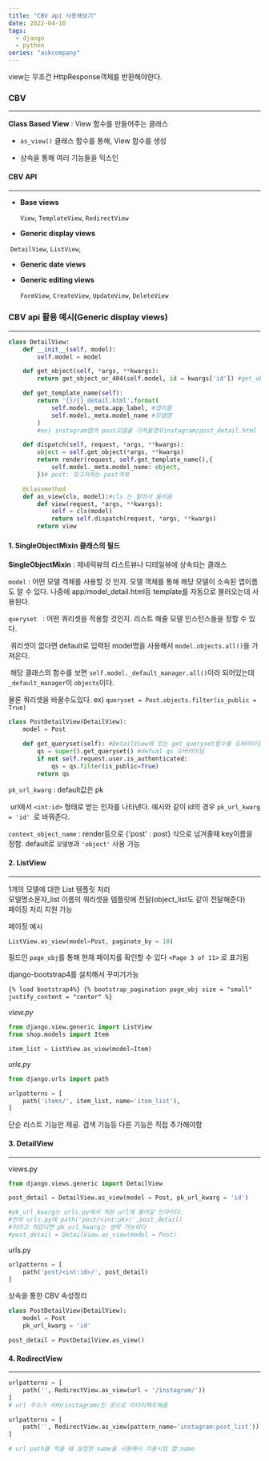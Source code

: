 ```yaml
---
title: "CBV api 사용해보기"
date: 2022-04-10
tags:
  - django
  - python
series: "askcompany"
---
```


view는 무조건 HttpResponse객체를 반환해야한다.

### CBV

---

**Class Based View** : View 함수를 만들어주는 클래스

- `as_view()` 클래스 함수를 통해, View 함수를 생성

- 상속을 통해 여러 기능들을 믹스인

#### CBV API

---

- **Base views**

  `View`, `TemplateView`, `RedirectView`

- **Generic display views**

​ `DetailView`, `ListView`,

- **Generic date views**

- **Generic editing views**

  `FormView`, `CreateView`, `UpdateView`, `DeleteView`

### CBV api 활용 예시(Generic display views)

---

```python
class DetailView:
    def __init__(self, model):
        self.model = model

    def get_object(self, *args, **kwargs):
        return get_object_or_404(self.model, id = kwargs['id']) #get_object_or_404를 통해 detail을 보고자하는 모델 인스턴스를 찾아 반환한다.

    def get_template_name(self):
        return '{}/{}_detail.html'.format(
        	self.model._meta.app_label, #앱이름
            self.model._meta.model_name #모델명
        )
        #ex) instagram앱의 post모델을 가져올경우instagram/post_detail.html 을 반환해준다

    def dispatch(self, request, *args, **kwargs):
        object = self.get_object(*args, **kwargs)
        return render(request, self.get_template_name(),{
            self.model._meta.model_name: object,
        })# post: 찾고자하는 post객체

    @classmethod
    def as_view(cls, model):#cls 는 알아서 들어옴
        def view(request, *args, **kwargs):
            self = cls(model)
            return self.dispatch(request, *args, **kwargs)
        return view
```

#### 1. SingleObjectMixin 클래스의 필드

**SingleObjectMixin** : 제네릭뷰의 리스트뷰나 디테일뷰에 상속되는 클래스

`model` : 어떤 모델 객체를 사용할 것 인지. 모델 객체를 통해 해당 모델이 소속된 앱이름도 알 수 있다. 나중에 app/model_detail.html등 template를 자동으로 불러오는데 사용된다.

`queryset ` : 어떤 쿼리셋을 적용할 것인지. 리스트 해줄 모델 인스턴스들을 정할 수 있다.

​ 쿼리셋이 없다면 default로 입력된 model명을 사용해서 `model.objects.all()`을 가져온다.

​ 해당 클래스의 함수를 보면 `self.model._default_manager.all()`이라 되어있는데 `_default_manager`이 `objects`이다.

물론 쿼리셋을 바꿀수도있다. ex) `queryset = Post.objects.filter(is_public = True)`

```python
class PostDetailView(DetailView):
    model = Post

    def get_queryset(self): #DetailView에 있는 get_queryset함수를 오버라이딩한다.
        qs = super().get_queryset() #defual qs 오버라이딩
        if not self.request.user.is_authenticated:
	        qs = qs.filter(is_public=True)
        return qs
```

`pk_url_kwarg` : default값은 pk

​ url에서 `<int:id>` 형태로 받는 인자를 나타낸다. 예시와 같이 id의 경우 `pk_url_kwarg = 'id' `로 바꿔준다.

`context_object_name` : render등으로 {'post' : post} 식으로 넘겨줄때 key이름을 정함. default로 `모델명`과 `'object'` 사용 가능

#### 2. ListView

---

1개의 모델에 대한 List 템플릿 처리  
모델명소문자\_list 이름의 쿼리셋을 템플릿에 전달(object_list도 같이 전달해준다)  
페이징 처리 지원 가능

페이징 예시

```python
ListView.as_view(model=Post, paginate_by = 10)
```

필드인 `page_obj`를 통해 현재 페이지를 확인할 수 있다
`<Page 3 of 11>` 로 표기됨

django-bootstrap4를 설치해서 꾸미기가능

```html
{% load bootstrap4%} {% bootstrap_pagination page_obj size = "small"
justify_content = "center" %}
```

_view.py_

```python
from django.view.generic import ListView
from shop.models import Item

item_list = ListView.as_view(model=Item)
```

_urls.py_

```python
from django.urls import path

urlpatterns = [
    path('items/', item_list, name='item_list'),
]
```

단순 리스트 기능만 제공. 검색 기능등 다른 기능은 직접 추가해야함

#### 3. DetailView

---

views.py

```py
from django.views.generic import DetailView

post_detail = DetailView.as_view(model = Post, pk_url_kwarg = 'id')

#pk_url_kwarg는 urls.py에서 적은 url에 들어갈 인자이다.
#만약 urls.py에 path('post/<int:pk>/',post_detail)
#이라고 적었다면 pk_url_kwarg는 생략 가능하다
#post_detail = DetailView.as_view(model = Post)
```

urls.py

```python
urlpatterns = [
    path('post/<int:id>/', post_detail)
]

```

상속을 통한 CBV 속성정리

```python
class PostDetailView(DetailView):
    model = Post
    pk_url_kwarg = 'id'

post_detail = PostDetailView.as_view()
```

#### 4. RedirectView

---

```python
urlpatterns = [
    path('', RedirectView.as_view(url = '/instagram/'))
]
# url 주소가 서버/instagram/인 곳으로 리다이렉트해줌

urlpatterns = [
    path('', RedirectView.as_view(pattern_name='instagram:post_list'))
]

# url path를 적을 때 설정한 name을 사용해서 이동시킴 앱:name
```
